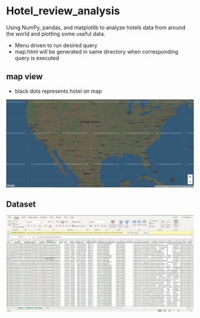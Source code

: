 # Hotel_review_analysis
Using NumPy, pandas, and matplotlib to analyze hotels data from around the  world and plotting some useful data. 
* Menu driven to run desired query 
* map.html will be generated in same directory when corresponding query is executed

## map view
* black dots represents hotel on map
<p align="center">
  <img src="img/map.JPG" title="map">
</p>

## Dataset
<p align="center">
  <img src="img/dataset.JPG" title="DataSet">
</p>
